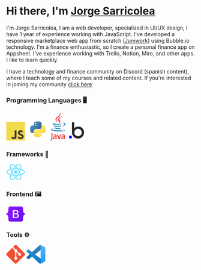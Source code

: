 # Hi there, I'm [Jorge Sarricolea](https://jorgesarricolea.com)

I'm Jorge Sarricolea, I am a web developer, specialized in UI/UX design, I have 1 year of experience working with JavaScript. I've developed a responsive marketplace web app from scratch [(Jumwork)](https://jumwork.com) using Bubble.io technology. I'm a finance enthusiastic, so I create a personal finance app on Appsheet. I've experience working with Trello, Notion, Miro, and other apps. I like to learn quickly.

I have a technology and finance community on Discord (spanish content), where I teach some of my courses and related content. If you're interested in joining my community [click here](https://discord.gg/ad5qhqy8)

### Programming Languages 🖥️

[<img src="assets/javascript.png" alt="js logo" width="50">](https://developer.mozilla.org/en-US/docs/Web/JavaScript)
[<img src="assets/python.png" alt="python logo" width="60">](https://www.python.org/)
[<img src="assets/java.png" alt="ts logo" width="40">](https://www.java.com/es/)
[<img src="assets/bubbleio.png" alt="bl logo" width="50">](https://manual.bubble.io) 

### Frameworks 💼
[<img src="assets/react.png" alt="react logo" width="50">](https://es.reactjs.org/docs/getting-started.html)

### Frontend 🖼️
[<img src="assets/boostrap.png" alt="boostrap logo" width="50">](https://getbootstrap.com/docs/5.3/getting-started/introduction/)

### Tools ⚙️

[<img src="assets/git.png" alt="git logo" width="50">](https://git-scm.com/doc)
[<img src="assets/vscode.png" alt="vscode logo" width="50">](https://code.visualstudio.com/docs)
